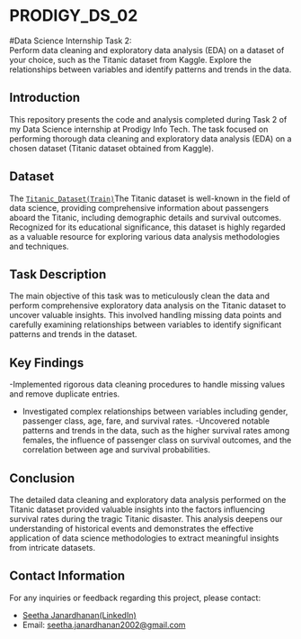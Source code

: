 # PRODIGY_DS_02
 #Data Science Internship Task 2:
 <br>
  Perform data cleaning and exploratory data analysis (EDA) on a dataset of your choice, such as the Titanic dataset from Kaggle. Explore the relationships between variables and identify patterns and trends in the data.
<br>

## Introduction
This repository presents the code and analysis completed during Task 2 of my Data Science internship at Prodigy Info Tech. The task focused on performing thorough data cleaning and exploratory data analysis (EDA) on a chosen dataset (Titanic dataset obtained from Kaggle).

## Dataset
The <a href = "https://github.com/Seetha-2002/PRODIGY_DS_02/raw/main/Titanic_Dataset(Train).csv">`Titanic_Dataset(Train)`</a>The Titanic dataset is well-known in the field of data science, providing comprehensive information about passengers aboard the Titanic, including demographic details and survival outcomes. Recognized for its educational significance, this dataset is highly regarded as a valuable resource for exploring various data analysis methodologies and techniques.

## Task Description
The main objective of this task was to meticulously clean the data and perform comprehensive exploratory data analysis on the Titanic dataset to uncover valuable insights. This involved handling missing data points and carefully examining relationships between variables to identify significant patterns and trends in the dataset.

## Key Findings
-Implemented rigorous data cleaning procedures to handle missing values and remove duplicate entries.
- Investigated complex relationships between variables including gender, passenger class, age, fare, and survival rates.
-Uncovered notable patterns and trends in the data, such as the higher survival rates among females, the influence of passenger class on survival outcomes, and the correlation between age and survival probabilities.

## Conclusion
The detailed data cleaning and exploratory data analysis performed on the Titanic dataset provided valuable insights into the factors influencing survival rates during the tragic Titanic disaster. This analysis deepens our understanding of historical events and demonstrates the effective application of data science methodologies to extract meaningful insights from intricate datasets.

## Contact Information
For any inquiries or feedback regarding this project, please contact:

- <a href="https://www.linkedin.com/in/seetha-janardhanan-4977a1293/">Seetha Janardhanan(LinkedIn)</a>
- Email: seetha.janardhanan2002@gmail.com
